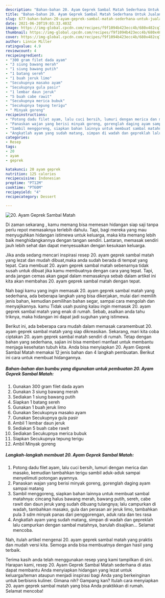 ```yaml
---
description: "Bahan-bahan 20. Ayam Geprek Sambal Matah Sederhana Untuk Jualan"
title: "Bahan-bahan 20. Ayam Geprek Sambal Matah Sederhana Untuk Jualan"
slug: 677-bahan-bahan-20-ayam-geprek-sambal-matah-sederhana-untuk-jualan
date: 2021-06-20T19:03:33.403Z
image: https://img-global.cpcdn.com/recipes/f9f1094b423ecc4b/680x482cq70/20-ayam-geprek-sambal-matah-foto-resep-utama.jpg
thumbnail: https://img-global.cpcdn.com/recipes/f9f1094b423ecc4b/680x482cq70/20-ayam-geprek-sambal-matah-foto-resep-utama.jpg
cover: https://img-global.cpcdn.com/recipes/f9f1094b423ecc4b/680x482cq70/20-ayam-geprek-sambal-matah-foto-resep-utama.jpg
author: Linnie Miller
ratingvalue: 4.9
reviewcount: 4
recipeingredient:
- "300 gram filet dada ayam"
- "3 siung bawang merah"
- "1 siung bawang putih"
- "1 batang sereh"
- "1 buah jeruk limo"
- "Secukupnya masako ayam"
- "Secukupnya gula pasir"
- "1 lembar daun jeruk"
- "5 buah cabe rawit"
- "Secukupnya merica bubuk"
- "Secukupnya tepung terigu"
- " Minyak goreng"
recipeinstructions:
- "Potong dadu filet ayam, lalu cuci bersih, lumuri dengan merica dan masako, kemudian tambahkan terigu sambil aduk-aduk sampai menyelimuti potongan ayamnya."
- "Panaskan wajan yang berisi minyak goreng, gorenglah daging ayam sampai matang"
- "Sambil menggoreng, siapkan bahan lainnya untuk membuat sambal matahnya: cincang halus bawang merah, bawang putih, sereh, cabe rawit dan daun jeruk yang sudah dibuang tulangnya; lalu campurkan di wadah, tambahkan masako, gula dan perasan air jeruk limo, tambahkan pula 3 sdm minyak panas dari penggorengan, aduk rata dan tes rasa"
- "Angkatlah ayam yang sudah matang, simpan di wadah dan gepreklah lalu campurkan dengan sambal matahnya, barulah disajikan... Selamat mencoba."
categories:
- Resep
tags:
- 20
- ayam
- geprek

katakunci: 20 ayam geprek 
nutrition: 125 calories
recipecuisine: Indonesian
preptime: "PT12M"
cooktime: "PT60M"
recipeyield: "4"
recipecategory: Dessert

---
```



![20. Ayam Geprek Sambal Matah](https://img-global.cpcdn.com/recipes/f9f1094b423ecc4b/680x482cq70/20-ayam-geprek-sambal-matah-foto-resep-utama.jpg)

Di zaman  sekarang , kamu memang bisa memesan hidangan siap saji tanpa perlu repot memasaknya terlebih dahulu. Tapi, bagi mereka yang mau menyuguhkan hidangan istimewa untuk keluarga, maka kita memang lebih baik menghidangkannya dengan tangan sendiri. Lantaran, memasak sendiri jauh lebih sehat dan dapat menyesuaikan dengan kesukaan keluarga.

Jika anda sedang mencari inspirasi resep 20. ayam geprek sambal matah yang lezat dan mudah dibuat,maka anda sudah berada di tempat yang tepat. Cara membuat 20. ayam geprek sambal matah  sebenarnya tidak susah untuk dibuat jika kamu membuatnya dengan cara yang tepat. Tapi, anda jangan cemas akan gagal dalam memasaknya 
sebab dalam artikel ini kita akan membahas 20. ayam geprek sambal matah dengan tepat.  



Nah bagi kamu yang ingin memasak 20. ayam geprek sambal matah yang sederhana, ada beberapa langkah yang bisa dikerjakan, mulai dari memilih jenis bahan, kemudian pemilihan bahan segar, sampai cara mengolah dan menyajikannya. kamu Tidak usah pusing kalau ingin memasak 20. ayam geprek sambal matah yang enak di rumah. Sebab, asalkan anda  tahu triknya, maka hidangan ini dapat jadi suguhan yang istimewa.

Berikut ini, ada beberapa cara mudah dalam memasak caramembuat 20. ayam geprek sambal matah yang siap dikreasikan. Sekarang, mari kita coba ciptakan 20. ayam geprek sambal matah sendiri di rumah. Tetap dengan bahan yang sederhana, sajian ini bisa memberi manfaat untuk membantu menjaga kesehatan tubuh kita. Anda bisa menyiapkan 20. Ayam Geprek Sambal Matah memakai 12 jenis bahan dan 4 langkah pembuatan. Berikut ini cara untuk membuat hidangannya.

<!--inarticleads1-->

##### Bahan-bahan dan bumbu yang digunakan untuk pembuatan 20. Ayam Geprek Sambal Matah:

1. Gunakan 300 gram filet dada ayam
1. Gunakan 3 siung bawang merah
1. Sediakan 1 siung bawang putih
1. Siapkan 1 batang sereh
1. Gunakan 1 buah jeruk limo
1. Gunakan Secukupnya masako ayam
1. Gunakan Secukupnya gula pasir
1. Ambil 1 lembar daun jeruk
1. Sediakan 5 buah cabe rawit
1. Sediakan Secukupnya merica bubuk
1. Siapkan Secukupnya tepung terigu
1. Ambil  Minyak goreng




<!--inarticleads2-->

##### Langkah-langkah membuat 20. Ayam Geprek Sambal Matah:

1. Potong dadu filet ayam, lalu cuci bersih, lumuri dengan merica dan masako, kemudian tambahkan terigu sambil aduk-aduk sampai menyelimuti potongan ayamnya.
1. Panaskan wajan yang berisi minyak goreng, gorenglah daging ayam sampai matang
1. Sambil menggoreng, siapkan bahan lainnya untuk membuat sambal matahnya: cincang halus bawang merah, bawang putih, sereh, cabe rawit dan daun jeruk yang sudah dibuang tulangnya; lalu campurkan di wadah, tambahkan masako, gula dan perasan air jeruk limo, tambahkan pula 3 sdm minyak panas dari penggorengan, aduk rata dan tes rasa
1. Angkatlah ayam yang sudah matang, simpan di wadah dan gepreklah lalu campurkan dengan sambal matahnya, barulah disajikan... Selamat mencoba.




Nah, itulah artikel mengenai  20. ayam geprek sambal matah  yang praktis dan mudah versi kita. Semoga anda bisa membuatnya dengan hasil yang terbaik. 

Terima kasih anda telah menggunakan resep yang kami tampilkan di sini. Harapan kami, resep  20. Ayam Geprek Sambal Matah sederhana di atas dapat membantu Anda menyiapkan hidangan yang lezat untuk keluarga/teman ataupun menjadi inspirasi bagi Anda yang berkeinginan untuk berbisnis kuliner. Gimana nih? Gampang kan? Itulah cara menyiapkan 20. ayam geprek sambal matah yang bisa Anda praktikkan di rumah. Selamat mencoba!

